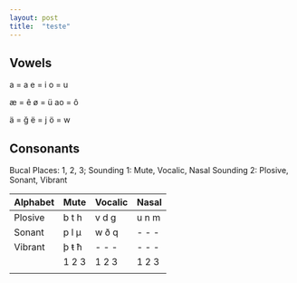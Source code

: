 ```yaml
---
layout: post
title:  "teste" 
---
```


## Vowels

a = a
e = i
o = u

æ = ê
ø = ü 
ao = ô

ä = ğ
ë = j
ö = w


## Consonants

Bucal Places:   1, 2, 3;
Sounding 1:     Mute, Vocalic, Nasal
Sounding 2:     Plosive, Sonant, Vibrant

| Alphabet    | Mute  | Vocalic | Nasal |
|-------------|-------|---------|-------|
| Plosive     | b t h | v d g   | u n m |
| Sonant      | p l µ | w ð q   | - - - | 
| Vibrant     | þ ŧ ħ | - - -   | - - - | 
|             | 1 2 3 | 1 2 3   | 1 2 3 |
|             |       |         |       |
